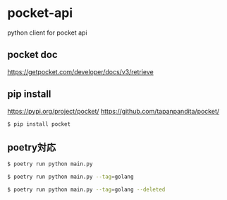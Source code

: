 # pocket-api
python client for pocket api

## pocket doc

https://getpocket.com/developer/docs/v3/retrieve

## pip install

https://pypi.org/project/pocket/
https://github.com/tapanpandita/pocket/

```
$ pip install pocket
```


## poetry対応

```bash
$ poetry run python main.py

$ poetry run python main.py --tag=golang

$ poetry run python main.py --tag=golang --deleted
```